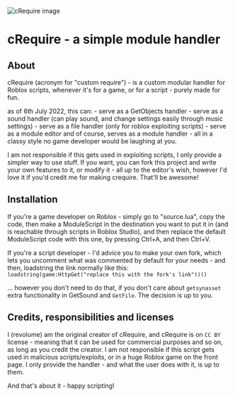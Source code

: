 ![cRequire image](http://i-got.ratelimited.today/ACxiiRW.png)
# cRequire - a simple module handler

## About
cRequire (acronym for "custom require") - is a custom modular handler for Roblox scripts, whenever it's for a game, or for a script - purely made for fun.

as of 6th July 2022, this can:
    - serve as a GetObjects handler
    - serve as a sound handler (can play sound, and change settings easily through music settings)
    - serve as a file handler (only for roblox exploiting scripts)
    - serve as a module editor
    and of course, serves as a module handler - all in a classy style no game developer would be laughing at you.

I am not responsible if this gets used in exploiting scripts, I only provide a simpler way to use stuff.
If you want, you can fork this project and write your own features to it, or modify it - all up to the editor's wish, 
however I'd love it if you'd credit me for making crequire. That'll be awesome!

## Installation
If you're a game developer on Roblox - simply go to "source.lua", copy the code, then make a ModuleScript in the destination you want to put it in (and is reachable through scripts in Roblox Studio), and then replace the default ModuleScript code with this one, by pressing Ctrl+A, and then Ctrl+V.

If you're a script developer - I'd advice you to make your own fork, which lets you uncomment what was commented by default for your needs - and then, loadstring the link normally like this: 
`loadstring(game:HttpGet("replace this with the fork's link"))()`

... however you don't need to do that, if you don't care about `getsynasset` extra functionality in GetSound and `GetFile`. The decision is up to you.

## Credits, responsibilities and licenses
I (revolume) am the original creator of cRequire, and cRequire is on `CC BY` license - meaning that it can be used for commercial purposes and so on, as long as you credit the creator.
I am not responsible if this script gets used in malicious scripts/exploits, or in a huge Roblox game on the front page. I only provide the handler - and what the user does with it, is up to them.

And that's about it - happy scripting!
